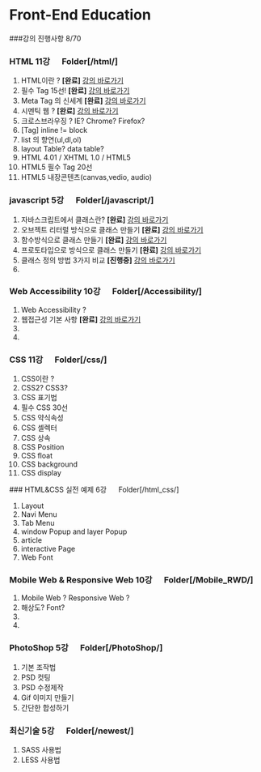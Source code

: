 # Front-End Education

###강의 진행사항 8/70

### HTML 11강   &nbsp;&nbsp;&nbsp;&nbsp;&nbsp;Folder[/html/]
<ol>
  <li>HTML이란 ? <strong>[완료]</strong> <a href="https://github.com/leetaesu/Reference/blob/master/html/html1.md">강의 바로가기</a></li>
  <li>필수 Tag 15선! <strong>[완료]</strong> <a href="https://github.com/leetaesu/Reference/blob/master/html/html2.md">강의 바로가기</a></li>
  <li>Meta Tag 의 신세계 <strong>[완료]</strong> <a href="https://github.com/leetaesu/Reference/blob/master/html/html3.md">강의 바로가기</a></li>
  <li>시멘틱 웹 ? <strong>[완료]</strong> <a href="https://github.com/leetaesu/Reference/blob/master/html/html4.md">강의 바로가기</a></li>
  <li>크로스브라우징 ? IE? Chrome? Firefox?</li>
  <li>[Tag] inline != block </li>
  <li>list 의 향연(ul,dl,ol)</li>
  <li>layout Table? data table?</li>                                                                                               
  <li>HTML 4.01 / XHTML 1.0 / HTML5</li>
  <li>HTML5 필수 Tag 20선</li>
  <li>HTML5 내장콘텐츠(canvas,vedio, audio)</li>
</ol>


### javascript 5강   &nbsp;&nbsp;&nbsp;&nbsp;&nbsp;Folder[/javascript/]
<ol>
  <li>자바스크립트에서 클래스란? <strong>[완료]</strong> <a href="https://github.com/leetaesu/Reference/blob/master/javascript/javascript1.md">강의 바로가기</a></li>
  <li>오브젝트 리터럴 방식으로 클래스 만들기 <strong>[완료]</strong> <a href="https://github.com/leetaesu/Reference/blob/master/javascript/javascript2.md">강의 바로가기</a></li>
  <li>함수방식으로 클래스 만들기 <strong>[완료]</strong> <a href="https://github.com/leetaesu/Reference/blob/master/javascript/javascript3.md">강의 바로가기</a></li>
  <li>프로토타입으로 방식으로 클래스 만들기 <strong>[완료]</strong> <a href="https://github.com/leetaesu/Reference/blob/master/javascript/javascript4.md">강의 바로가기</a></li>
  <li>클래스 정의 방법 3가지 비교 <strong>[진행중]</strong> <a href="https://github.com/leetaesu/Reference/blob/master/javascript/javascript5.md">강의 바로가기</a></li>
  <li></li>

</ol>


### Web Accessibility  10강   &nbsp;&nbsp;&nbsp;&nbsp;&nbsp;Folder[/Accessibility/]
<ol>
  <li>Web Accessibility ?</li>
  <li>웹접근성 기본 사항 <strong>[완료]</strong> <a href="https://github.com/leetaesu/Reference/blob/master/Accessibility/Accessibility2.md">강의 바로가기</a></li>
  <li></li>
  <li></li>
</ol>



### CSS  11강   &nbsp;&nbsp;&nbsp;&nbsp;&nbsp;Folder[/css/]
<ol>
  <li>CSS이란 ?</li>
  <li>CSS2? CSS3?</li>
  <li>CSS 표기법</li>
  <li>필수 CSS 30선</li>
  <li>CSS 약식속성</li>
  <li>CSS 셀렉터</li>
  <li>CSS 상속</li>
  <li>CSS Position</li>
  <li>CSS float</li>
  <li>CSS background</li>
  <li>CSS display</li>
</ol>
### HTML&CSS 실전 예제 6강   &nbsp;&nbsp;&nbsp;&nbsp;&nbsp;Folder[/html_css/]
<ol>
  <li>Layout</li>
  <li>Navi Menu</li>
  <li>Tab Menu</li>
  <li>window Popup and layer Popup</li>
  <li>article</li>
  <li>interactive Page</li>
  <li>Web Font</li>
</ol>

### Mobile Web & Responsive Web 10강   &nbsp;&nbsp;&nbsp;&nbsp;&nbsp;Folder[/Mobile_RWD/]
<ol>
  <li>Mobile Web ? Responsive Web ?</li>
  <li>해상도? Font?</li>
  <li></li>
  <li></li>
</ol>


### PhotoShop 5강   &nbsp;&nbsp;&nbsp;&nbsp;&nbsp;Folder[/PhotoShop/]
<ol>
  <li>기본 조작법</li>
  <li>PSD 컷팅</li>
  <li>PSD 수정제작</li>
  <li>Gif 이미지 만들기</li>
  <li>간단한 합성하기</li>
</ol>


### 최신기술 5강   &nbsp;&nbsp;&nbsp;&nbsp;&nbsp;Folder[/newest/]
<ol>
  <li>SASS 사용법</li>
  <li>LESS 사용법</li>
</ol>
